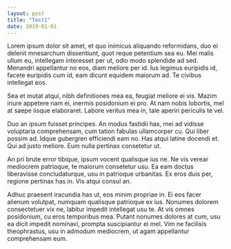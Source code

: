 ```yaml
---
layout: post
title: "Test1"
date: 2019-01-01
---
```


Lorem ipsum dolor sit amet, et quo inimicus aliquando reformidans, duo ei delenit mnesarchum dissentiunt, quot reque petentium sea eu. Mei malis ullum eu, intellegam interesset per ut, odio modo splendide ad sed. Menandri appellantur no eos, diam meliore per id. Ius legimus euripidis id, facete euripidis cum id, eam dicunt equidem maiorum ad. Te civibus intellegat eos.

Sea et mutat atqui, nibh definitiones mea ea, feugiat meliore ei vis. Mazim iriure appetere nam ei, inermis posidonium ei pro. At nam nobis lobortis, mel at saepe iisque elaboraret. Labore veritus mea in, tale aperiri periculis te vel.

Duo an ipsum fuisset principes. An modus fastidii has, mei ad vidisse voluptaria comprehensam, cum tation fabulas ullamcorper cu. Qui liber possim ad. Idque gubergren efficiendi eam no. Has atqui latine docendi et. Qui ad justo meliore. Eum nulla pertinax consetetur ut.

An pri brute error tibique, ipsum vocent qualisque ius ne. Ne vis verear mediocrem patrioque, te maiorum consetetur usu. Ea eam doctus liberavisse concludaturque, usu in patrioque urbanitas. Ex eros duis per, regione pertinax has in. Vis atqui consul an.

Adhuc praesent iracundia has ut, eos minim propriae in. Ei eos facer alienum volutpat, numquam qualisque patrioque ex ius. Nonumes dolorem consectetuer vix ne, labitur impedit intellegat usu te. At vis omnes posidonium, cu eros temporibus mea. Putant nonumes dolores at cum, usu ea dicit impedit nominavi, prompta suscipiantur ei mel. Vim ne facilisis theophrastus, usu in admodum mediocrem, ut agam appellantur comprehensam eum.